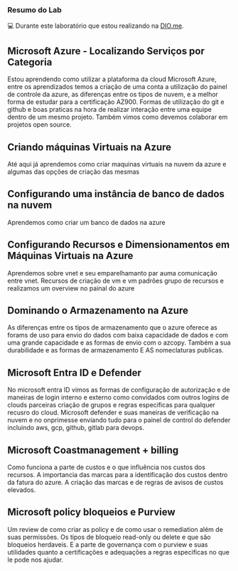 
### Resumo do Lab


💻 Durante este laboratório que estou realizando na [DIO.me](https://www.dio.me/).

## Microsoft Azure - Localizando Serviços por Categoria
Estou aprendendo como utilizar a plataforma da cloud Microsoft Azure, entre os aprendizados temos a criação de uma conta a utilização do painel de controle da azure, as diferenças entre os tipos de nuvem, e a melhor forma de estudar para a certificação AZ900.
Formas de utilização do git e github e boas praticas na hora de realizar interação entre uma equipe dentro de um mesmo projeto.
Também vimos como devemos colaborar em projetos open source.

## Criando máquinas Virtuais na Azure
Até aqui já aprendemos como criar maquinas virtuais na nuvem da azure e algumas das opções de criação das mesmas

## Configurando uma instância de banco de dados na nuvem
Aprendemos como criar um banco de dados na azure

## Configurando Recursos e Dimensionamentos em Máquinas Virtuais na Azure
Aprendemos sobre vnet e seu emparelhamanto par auma comunicação entre vnet. Recursos de criação de vm e vm padrões
grupo de recursos e realizamos um overview no painal do azure

## Dominando o Armazenamento na Azure
As diferenças entre os tipos de armazenamento que o azure oferece as forams de uso para envio do dados com baixa capacidade de dados e com uma grande capacidade e as formas de envio com o azcopy.
Também a sua durabilidade e as formas de armazenamento E AS nomeclaturas publicas.

## Microsoft Entra ID e Defender
No microsoft entra ID vimos as formas de configuração de autorização e de maneiras de login interno e externo como convidados com outros logins de clouds parceiras
criação de grupos e regras especificas para qualquer recusro do cloud.
Microsoft defender e suas maneiras de verificação na nuvem e no onprimesse enviando tudo para o painel de control do defender incluindo aws, gcp, github, gitlab para devops.

## Microsoft Coastmanagement + billing
Como funciona a parte de custos e o que influência nos custos dos recursos.
A importancia das marcas para a identificação dos custos dentro da fatura do azure.
A criação das marcas e de regras de avisos de custos elevados.

## Microsoft policy bloqueios e Purview
Um review de como criar as policy e de como usar o remediation além de suas permissões.
Os tipos de bloqueio read-only ou delete e que são bloqueios herdaveis.
E a parte de governança com o purview e suas utilidades quanto a certificações e adequações a regras especificas no que le pode nos ajudar.

